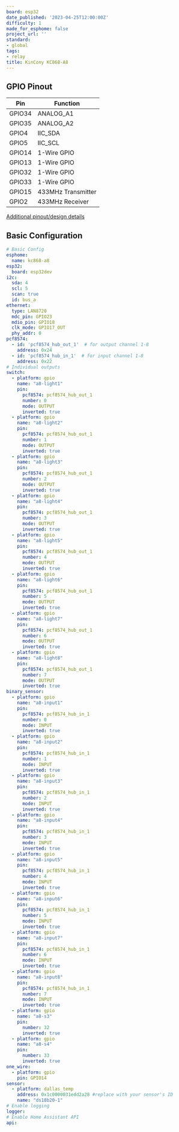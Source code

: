 ```yaml
---
board: esp32
date_published: '2023-04-25T12:00:00Z'
difficulty: 1
made_for_esphome: false
project_url: ''
standard:
- global
tags:
- relay
title: KinCony KC868-A8
---
```


## GPIO Pinout

| Pin    | Function            |
| ------ | ------------------- |
| GPIO34 | ANALOG_A1           |
| GPIO35 | ANALOG_A2           |
| GPIO4  | IIC_SDA             |
| GPIO5  | IIC_SCL             |
| GPIO14 | 1-Wire GPIO         |
| GPIO13 | 1-Wire GPIO         |
| GPIO32 | 1-Wire GPIO         |
| GPIO33 | 1-Wire GPIO         |
| GPIO15 | 433MHz Transmitter  |
| GPIO2  | 433MHz Receiver     |
[Additional pinout/design details](https://www.kincony.com/arduino-esp32-8-channel-relay-module-kc868-a8.html)

## Basic Configuration

```yaml
# Basic Config
esphome:
  name: kc868-a8
esp32:
  board: esp32dev
i2c:
  sda: 4
  scl: 5
  scan: true
  id: bus_a
ethernet:
  type: LAN8720
  mdc_pin: GPIO23
  mdio_pin: GPIO18
  clk_mode: GPIO17_OUT
  phy_addr: 0
pcf8574:
  - id: 'pcf8574_hub_out_1'  # for output channel 1-8
    address: 0x24
  - id: 'pcf8574_hub_in_1'  # for input channel 1-8
    address: 0x22
# Individual outputs
switch:
  - platform: gpio
    name: "a8-light1"
    pin:
      pcf8574: pcf8574_hub_out_1
      number: 0
      mode: OUTPUT
      inverted: true
  - platform: gpio
    name: "a8-light2"
    pin:
      pcf8574: pcf8574_hub_out_1
      number: 1
      mode: OUTPUT
      inverted: true
  - platform: gpio
    name: "a8-light3"
    pin:
      pcf8574: pcf8574_hub_out_1
      number: 2
      mode: OUTPUT
      inverted: true
  - platform: gpio
    name: "a8-light4"
    pin:
      pcf8574: pcf8574_hub_out_1
      number: 3
      mode: OUTPUT
      inverted: true
  - platform: gpio
    name: "a8-light5"
    pin:
      pcf8574: pcf8574_hub_out_1
      number: 4
      mode: OUTPUT
      inverted: true
  - platform: gpio
    name: "a8-light6"
    pin:
      pcf8574: pcf8574_hub_out_1
      number: 5
      mode: OUTPUT
      inverted: true
  - platform: gpio
    name: "a8-light7"
    pin:
      pcf8574: pcf8574_hub_out_1
      number: 6
      mode: OUTPUT
      inverted: true
  - platform: gpio
    name: "a8-light8"
    pin:
      pcf8574: pcf8574_hub_out_1
      number: 7
      mode: OUTPUT
      inverted: true
binary_sensor:
  - platform: gpio
    name: "a8-input1"
    pin:
      pcf8574: pcf8574_hub_in_1
      number: 0
      mode: INPUT
      inverted: true
  - platform: gpio
    name: "a8-input2"
    pin:
      pcf8574: pcf8574_hub_in_1
      number: 1
      mode: INPUT
      inverted: true
  - platform: gpio
    name: "a8-input3"
    pin:
      pcf8574: pcf8574_hub_in_1
      number: 2
      mode: INPUT
      inverted: true
  - platform: gpio
    name: "a8-input4"
    pin:
      pcf8574: pcf8574_hub_in_1
      number: 3
      mode: INPUT
      inverted: true
  - platform: gpio
    name: "a8-input5"
    pin:
      pcf8574: pcf8574_hub_in_1
      number: 4
      mode: INPUT
      inverted: true
  - platform: gpio
    name: "a8-input6"
    pin:
      pcf8574: pcf8574_hub_in_1
      number: 5
      mode: INPUT
      inverted: true
  - platform: gpio
    name: "a8-input7"
    pin:
      pcf8574: pcf8574_hub_in_1
      number: 6
      mode: INPUT
      inverted: true
  - platform: gpio
    name: "a8-input8"
    pin:
      pcf8574: pcf8574_hub_in_1
      number: 7
      mode: INPUT
      inverted: true
  - platform: gpio
    name: "a8-s3"
    pin:
      number: 32
      inverted: true
  - platform: gpio
    name: "a8-s4"
    pin:
      number: 33
      inverted: true
one_wire:
  - platform: gpio
    pin: GPIO14
sensor:
  - platform: dallas_temp
    address: 0x1c0000031edd2a28 #replace with your sensor's ID
    name: "ds18b20-1"
# Enable logging
logger:
# Enable Home Assistant API
api:
```